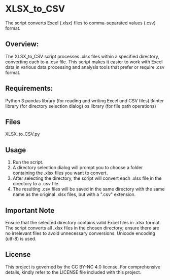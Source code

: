 # XLSX_to_CSV
The script converts Excel (.xlsx) files to comma-separated values (.csv) format.

## Overview:
The XLSX_to_CSV script processes .xlsx files within a specified directory, converting each to a .csv file. This script makes it easier to work with Excel data in various data processing and analysis tools that prefer or require .csv format.

## Requirements:
Python 3
pandas library (for reading and writing Excel and CSV files)
tkinter library (for directory selection dialog)
os library (for file path operations)

## Files
XLSX_to_CSV.py

## Usage
1. Run the script.
2. A directory selection dialog will prompt you to choose a folder containing the .xlsx files you want to convert.
3. After selecting the directory, the script will convert each .xlsx file in the directory to a .csv file.
4. The resulting .csv files will be saved in the same directory with the same name as the original .xlsx files, but with a ".csv" extension.

## Important Note
Ensure that the selected directory contains valid Excel files in .xlsx format.
The script converts all .xlsx files in the chosen directory; ensure there are no irrelevant files to avoid unnecessary conversions.
Unicode encoding (utf-8) is used.

## License
This project is governed by the CC BY-NC 4.0 license. For comprehensive details, kindly refer to the LICENSE file included with this project.
